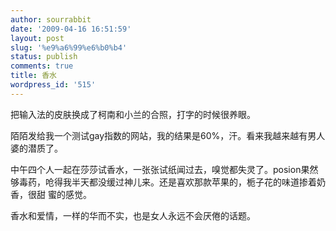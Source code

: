 ```yaml
---
author: sourrabbit
date: '2009-04-16 16:51:59'
layout: post
slug: '%e9%a6%99%e6%b0%b4'
status: publish
comments: true
title: 香水
wordpress_id: '515'
---
```


把输入法的皮肤换成了柯南和小兰的合照，打字的时候很养眼。

陌陌发给我一个测试gay指数的网站，我的结果是60%，汗。看来我越来越有男人婆的潜质了。

中午四个人一起在莎莎试香水，一张张试纸闻过去，嗅觉都失灵了。posion果然够毒药，呛得我半天都没缓过神儿来。还是喜欢那款苹果的，栀子花的味道掺着奶香，很甜
蜜的感觉。

香水和爱情，一样的华而不实，也是女人永远不会厌倦的话题。

